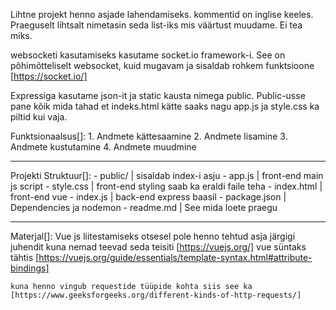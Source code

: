 Lihtne projekt henno asjade lahendamiseks. kommentid on inglise keeles.
Praeguselt lihtsalt nimetasin seda list-iks mis väärtust muudame. Ei tea miks.

websocketi kasutamiseks kasutame socket.io framework-i.
See on põhimõtteliselt websocket, kuid mugavam ja sisaldab rohkem funktsioone [https://socket.io/]

Expressiga kasutame json-it ja static kausta nimega public. Public-usse pane kõik mida tahad et indeks.html kätte saaks nagu app.js ja style.css ka piltid kui vaja.

Funktsionaalsus[]:
    1. Andmete kättesaamine
    2. Andmete lisamine
    3. Andmete kustutamine
    4. Andmete muudmine
____________________________

Projekti Struktuur[]:
    - public/                   | sisaldab index-i asju
        - app.js                | front-end main js script
        - style.css             | front-end styling saab ka eraldi faile teha
    - index.html                | front-end  vue
    - index.js                  | back-end  express baasil
    - package.json              | Dependencies ja nodemon
    - readme.md                 | See mida loete praegu
____________________________

Materjal[]:
    Vue js liitestamiseks
    otsesel pole henno tehtud asja järgigi juhendit kuna nemad teevad seda teisiti [https://vuejs.org/]
    vue süntaks tähtis [https://vuejs.org/guide/essentials/template-syntax.html#attribute-bindings]

    kuna henno vingub requestide tüüpide kohta siis see ka [https://www.geeksforgeeks.org/different-kinds-of-http-requests/]